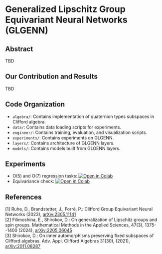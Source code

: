 # Generalized Lipschitz Group Equivariant Neural Networks (GLGENN)

## Abstract
TBD

## Our Contribution and Results
TBD

## Code Organization
* `algebra/`: Contains implementation of quaternion types subspaces in Clifford algebra.
* `data/`: Contains data loading scripts for experiments.
* `engineer/`: Contains training, evaluation, and visualization scripts.
* `experiments/`: Contains experiments on GLGENN.
* `layers/`: Contains architecture of GLGENN layers.
* `models/`: Contains models built from GLGENN layers.

## Experiments
* O(5) and O(7) regression tasks: [![Open in Colab](https://colab.research.google.com/assets/colab-badge.svg)](https://colab.research.google.com/drive/1iwVSXqOToJhCDZ56_bOAAVINKsBizbDj?usp=sharing)
* Equivariance check: [![Open in Colab](https://colab.research.google.com/assets/colab-badge.svg)](https://colab.research.google.com/drive/1UX_j6H-Dydbmnr3CbeU7ufFO7JTNdukZ?usp=sharing)

## References
[1] Ruhe, D., Brandstetter, J., Forré, P.: Clifford Group Equivariant Neural Networks (2023), [arXiv:2305.11141](https://arxiv.org/pdf/2305.11141)
\
[2] Filimoshina, E., Shirokov, D.: On generalization of Lipschitz groups and spin groups. Mathematical Methods in the Applied Sciences, 47(3), 1375--1400 (2024), [arXiv:2205.06045](https://arxiv.org/pdf/2205.06045)
\
[3] Shirokov, D.: On inner automorphisms preserving fixed subspaces of Clifford algebras. Adv. Appl. Clifford Algebras 31(30), (2021), [arXiv:2011.08287](https://arxiv.org/pdf/2011.08287)
